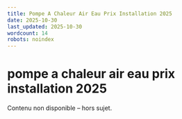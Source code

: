 ```yaml
---
title: Pompe A Chaleur Air Eau Prix Installation 2025
date: 2025-10-30
last_updated: 2025-10-30
wordcount: 14
robots: noindex
---
```


# pompe a chaleur air eau prix installation 2025

Contenu non disponible – hors sujet.